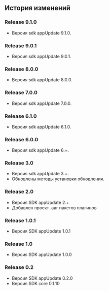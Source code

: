 ## История изменений

### Release 9.1.0
- Версия sdk appUpdate 9.1.0.

### Release 9.0.1
- Версия sdk appUpdate 9.0.1.

### Release 8.0.0
- Версия sdk appUpdate 8.0.0.

### Release 7.0.0
- Версия sdk appUpdate 7.0.0.

### Release 6.1.0
- Версия sdk appUpdate 6.1.0.

### Release 6.0.0
- Версия sdk appUpdate 6.+.

### Release 3.0
- Версия sdk appUpdate 3.+.
- Обновлены методы установки обновления.

### Release 2.0
- Версия SDK appUpdate 2.+
- Добавлен проект .aar пакетов плагинов

### Release 1.0.1
- Версия SDK appUpdate 1.0.1

### Release 1.0
- Версия SDK appUpdate 1.0.0

### Release 0.2
- Версия SDK appUpdate 0.2.0
- Версия SDK core 0.1.10
